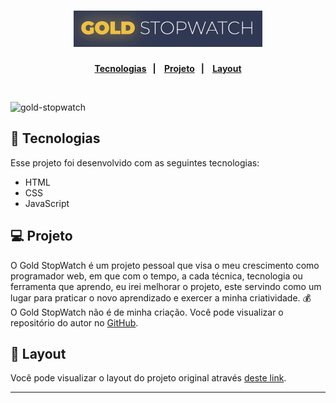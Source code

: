 <h1 align="center">
  <img alt="StopWatch" title="StopWatch" src="stopwatch.png" width="60%"/>
</h1>

<p align="center">
  <strong>
    <a href="#-tecnologias" >Tecnologias</a>&nbsp;&nbsp;&nbsp;|&nbsp;&nbsp;&nbsp;
    <a href="#-projeto">Projeto</a>&nbsp;&nbsp;&nbsp;|&nbsp;&nbsp;&nbsp;
    <a href="#-layout">Layout</a>
  </strong>
</p>

<br>

![gold-stopwatch](https://user-images.githubusercontent.com/83486018/120026548-9b9c2c80-bfc8-11eb-9e43-e0409d18d539.gif)

## 🚀 Tecnologias

Esse projeto foi desenvolvido com as seguintes tecnologias:

- HTML
- CSS
- JavaScript

## 💻 Projeto

O Gold StopWatch é um projeto pessoal que visa o meu crescimento como programador web, em que com o tempo, a cada técnica, tecnologia ou ferramenta que aprendo, eu irei melhorar o projeto, este servindo como um lugar para praticar o novo aprendizado e exercer a minha criatividade. 💰 <br>
O Gold StopWatch não é de minha criação. 
Você pode visualizar o repositório do autor no [GitHub](https://github.com/tinloof/gold-stopwatch).

## 🔖 Layout

Você pode visualizar o layout do projeto original através [deste link](https://gold-stopwatch.netlify.app/).

---
